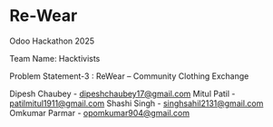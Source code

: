 # Re-Wear
Odoo Hackathon 2025

Team Name: Hacktivists

Problem Statement-3 : ReWear – Community Clothing Exchange

Dipesh Chaubey - dipeshchaubey17@gmail.com
Mitul Patil - patilmitul1911@gmail.com
Shashi Singh  - singhsahil2131@gmail.com
Omkumar Parmar - opomkumar904@gmail.com
